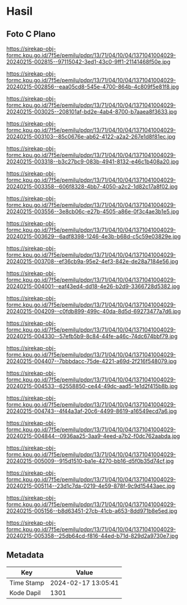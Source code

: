 # Hasil

## Foto C Plano

https://sirekap-obj-formc.kpu.go.id/7f5e/pemilu/pdpr/13/71/04/10/04/1371041004029-20240215-002815--97115042-3ed1-43c0-9ff1-21141468f50e.jpg

https://sirekap-obj-formc.kpu.go.id/7f5e/pemilu/pdpr/13/71/04/10/04/1371041004029-20240215-002856--eaa05cd8-545e-4700-864b-4c809f5e81f8.jpg

https://sirekap-obj-formc.kpu.go.id/7f5e/pemilu/pdpr/13/71/04/10/04/1371041004029-20240215-003025--208101af-bd2e-4ab4-8700-b7aaea8f3633.jpg

https://sirekap-obj-formc.kpu.go.id/7f5e/pemilu/pdpr/13/71/04/10/04/1371041004029-20240215-003103--85c0676e-ab62-4122-a2a2-267e1d8f81ec.jpg

https://sirekap-obj-formc.kpu.go.id/7f5e/pemilu/pdpr/13/71/04/10/04/1371041004029-20240215-003318--b3c27bc9-083b-4941-8132-e46c1b408a20.jpg

https://sirekap-obj-formc.kpu.go.id/7f5e/pemilu/pdpr/13/71/04/10/04/1371041004029-20240215-003358--606f8328-4bb7-4050-a2c2-1d82c17a8f02.jpg

https://sirekap-obj-formc.kpu.go.id/7f5e/pemilu/pdpr/13/71/04/10/04/1371041004029-20240215-003556--3e8cb06c-e27b-4505-a86e-0f3c4ae3b1e5.jpg

https://sirekap-obj-formc.kpu.go.id/7f5e/pemilu/pdpr/13/71/04/10/04/1371041004029-20240215-003629--6adf8398-1246-4e3b-b68d-c5c59e03829e.jpg

https://sirekap-obj-formc.kpu.go.id/7f5e/pemilu/pdpr/13/71/04/10/04/1371041004029-20240215-003708--ef36cb9a-95e2-4ef3-842e-de28a7184e56.jpg

https://sirekap-obj-formc.kpu.go.id/7f5e/pemilu/pdpr/13/71/04/10/04/1371041004029-20240215-004001--eaf43ed4-dd18-4e26-b2d9-3366728d5382.jpg

https://sirekap-obj-formc.kpu.go.id/7f5e/pemilu/pdpr/13/71/04/10/04/1371041004029-20240215-004209--c0fdb899-499c-40da-8d5d-69273477a7d6.jpg

https://sirekap-obj-formc.kpu.go.id/7f5e/pemilu/pdpr/13/71/04/10/04/1371041004029-20240215-004330--57efb5b9-8c84-44fe-a46c-74dc674bbf79.jpg

https://sirekap-obj-formc.kpu.go.id/7f5e/pemilu/pdpr/13/71/04/10/04/1371041004029-20240215-004407--7bbbdacc-75de-4221-a69d-2f216f548079.jpg

https://sirekap-obj-formc.kpu.go.id/7f5e/pemilu/pdpr/13/71/04/10/04/1371041004029-20240215-004533--62558850-ce44-49dc-aad5-1e1d2f415b8b.jpg

https://sirekap-obj-formc.kpu.go.id/7f5e/pemilu/pdpr/13/71/04/10/04/1371041004029-20240215-004743--4f44a3af-20c6-4499-8619-a16549ecd7a6.jpg

https://sirekap-obj-formc.kpu.go.id/7f5e/pemilu/pdpr/13/71/04/10/04/1371041004029-20240215-004844--0936aa25-3aa9-4eed-a7b2-f0dc762aabda.jpg

https://sirekap-obj-formc.kpu.go.id/7f5e/pemilu/pdpr/13/71/04/10/04/1371041004029-20240215-005009--915d1510-ba1e-4270-bb16-d5f0b35d74cf.jpg

https://sirekap-obj-formc.kpu.go.id/7f5e/pemilu/pdpr/13/71/04/10/04/1371041004029-20240215-005114--23d1c7da-0219-4e59-878f-9c9d15443aec.jpg

https://sirekap-obj-formc.kpu.go.id/7f5e/pemilu/pdpr/13/71/04/10/04/1371041004029-20240215-005156--b8d63451-27cb-41cb-a653-8dd971b8e5ed.jpg

https://sirekap-obj-formc.kpu.go.id/7f5e/pemilu/pdpr/13/71/04/10/04/1371041004029-20240215-005358--25db64cd-f816-44ed-b71d-829d2a9730e7.jpg


## Metadata

| Key        | Value               |
| ---------- | ------------------- |
| Time Stamp | 2024-02-17 13:05:41 |
| Kode Dapil | 1301                |



